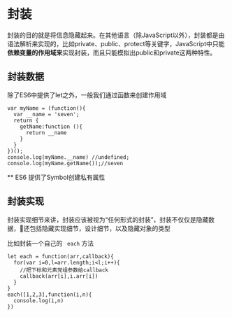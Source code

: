 # 封装

封装的目的就是将信息隐藏起来。在其他语言（除JavaScript以外），封装都是由语法解析来实现的，比如private、public、protect等关键字，JavaScript中只能**依赖变量的作用域来**实现封装，而且只能模拟出public和private这两种特性。

## 封装数据

除了ES6中提供了let之外，一般我们通过函数来创建作用域
```
var myName = (function(){
  var __name = 'seven';
  return {
    getName:function (){
      return __name
    }
  }
})();
console.log(myName.__name) //undefined;
console.log(myName.getName());//seven
```
**  ES6 提供了Symbol创建私有属性

## 封装实现

封装实现细节来讲，封装应该被视为“任何形式的封装”，封装不仅仅是隐藏数据，还包括隐藏实现细节，设计细节，以及隐藏对象的类型

比如封装一个自己的 ` each` 方法

```
let each = function(arr,callback){
  for(var i=0,l=arr.length;i<l;i++){
    //把下标和元素党组参数给callback 
    callback(arr[i],i.arr[i])
  }
}
each([1,2,3],function(i,n){
  console.log(i,n)
})
```